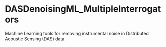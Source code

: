 # DASDenoisingML_MultipleInterrogators
Machine Learning tools for removing instrumental noise in Distributed Acoustic Sensing (DAS) data.
